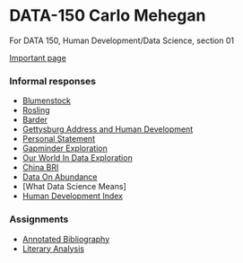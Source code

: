 # DATA-150 Carlo Mehegan
For DATA 150, Human Development/Data Science, section 01

[Important page](/dogs.md)

### Informal responses
- [Blumenstock](/JoshuaBlumenstock.md)
- [Rosling](/HansRosling.md)
- [Barder](/OwenBarder.md)
- [Gettysburg Address and Human Development](/SelimJahan.md)
- [Personal Statement](/essay-aboutme.md)
- [Gapminder Exploration](/essay-gapminder.md)
- [Our World In Data Exploration](/essay-ourworld.md)
- [China BRI](/essay-bri.md)
- [Data On Abundance](/essay-abundance.md)
- [What Data Science Means]
- [Human Development Index](/essay-hdi.md)

### Assignments
- [Annotated Bibliography](/AnnotatedBibliography.md)
- [Literary Analysis](/LiteraryAnalysis.md)
